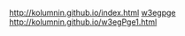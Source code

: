 http://kolumnin.github.io/index.html
<a href="http://kolumnin.github.io/w3egPge1.html">w3egpge</a>
http://kolumnin.github.io/w3egPge1.html
